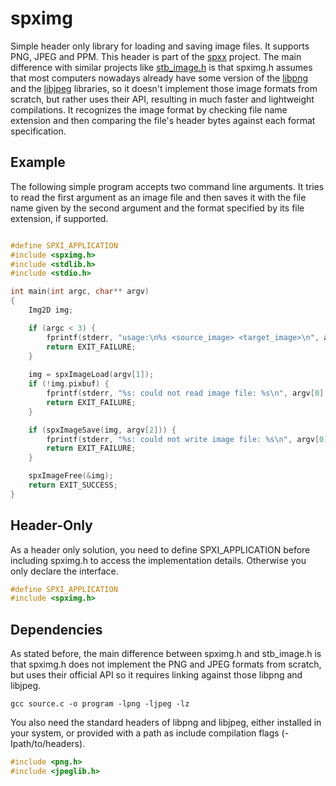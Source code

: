 # spximg

Simple header only library for loading and saving image files. It supports
PNG, JPEG and PPM. This header is part of the 
[spxx](https://github.com/LogicEu/spxx.git) project. The main difference
with similar projects like 
[stb_image.h](https://github.com/nothings/stb/blob/master/stb_image.h)
is that spximg.h assumes that most computers nowadays already have some version of
the [libpng](https://github.com/glennrp/libpng.git) and the 
[libjpeg](https://github.com/LuaDist/libjpeg.git) libraries, so it doesn't implement
those image formats from scratch, but rather uses their API,
resulting in much faster and lightweight compilations. It recognizes the image 
format by checking file name extension and then comparing the file's header 
bytes against each format specification.

## Example

The following simple program accepts two command line arguments. It tries to read
the first argument as an image file and then saves it with the file name given
by the second argument and the format specified by its file extension, 
if supported.

```C

#define SPXI_APPLICATION
#include <spximg.h>
#include <stdlib.h>
#include <stdio.h>

int main(int argc, char** argv)
{
    Img2D img;

    if (argc < 3) {
        fprintf(stderr, "usage:\n%s <source_image> <target_image>\n", argv[0]);
        return EXIT_FAILURE;
    }
    
    img = spxImageLoad(argv[1]);
    if (!img.pixbuf) {
        fprintf(stderr, "%s: could not read image file: %s\n", argv[0], argv[1]);
        return EXIT_FAILURE;
    }

    if (spxImageSave(img, argv[2])) {
        fprintf(stderr, "%s: could not write image file: %s\n", argv[0], argv[2]);
        return EXIT_FAILURE;
    }

    spxImageFree(&img);
    return EXIT_SUCCESS;
}

```

## Header-Only

As a header only solution, you need to define 
SPXI_APPLICATION before including spximg.h to access the
implementation details. Otherwise you only declare the interface.

```C
#define SPXI_APPLICATION
#include <spximg.h>
```

## Dependencies

As stated before, the main difference between spximg.h and stb_image.h is that
spximg.h does not implement the PNG and JPEG formats from scratch, but uses
their official API so it requires linking against those libpng and libjpeg.

```shell
gcc source.c -o program -lpng -ljpeg -lz
```
You also need the standard headers of libpng and libjpeg, either installed in your
system, or provided with a path as include compilation flags (-Ipath/to/headers).

```C
#include <png.h>
#include <jpeglib.h>
```

